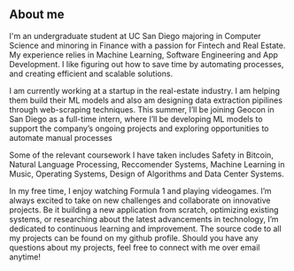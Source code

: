 ## **About me**
I'm an undergraduate student at UC San Diego majoring in Computer Science and minoring in Finance with a passion for Fintech and Real Estate. My experience relies in Machine Learning, Software Engineering and App Development. I like figuring out how to save time by automating processes, and creating efficient and scalable solutions.

I am currently working at a startup in the real-estate industry. I am helping them build their ML models and also am designing data extraction pipilines through web-scraping techniques. This summer, I’ll be joining Geocon in San Diego as a full-time intern, where I’ll be developing ML models to support the company’s ongoing projects and exploring opportunities to automate manual processes

Some of the relevant coursework I have taken includes Safety in Bitcoin, Natural Language Processing, Reccomender Systems, Machine Learning in Music, Operating Systems, Design of Algorithms and Data Center Systems.

In my free time, I enjoy watching Formula 1 and playing videogames. I’m always excited to take on new challenges and collaborate on innovative projects. Be it building a new application from scratch, optimizing existing systems, or researching about the latest advancements in technology, I’m dedicated to continuous learning and improvement. The source code to all my projects can be found on my github profile. Should you have any questions about my projects, feel free to connect with me over email anytime!